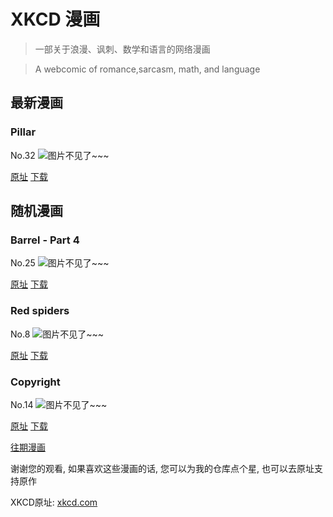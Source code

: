 # XKCD 漫画


> 一部关于浪漫、讽刺、数学和语言的网络漫画

> A webcomic of romance,sarcasm, math, and language


## 最新漫画
### Pillar
No.32
![图片不见了~~~](https://imgs.xkcd.com/comics/pillar.jpg)

[原址](https://xkcd.com//32) [下载](https://imgs.xkcd.com/comics/pillar.jpg)



## 随机漫画
### Barrel - Part 4
No.25
![图片不见了~~~](https://imgs.xkcd.com/comics/barrel_part_4.jpg)

[原址](https://xkcd.com//25) [下载](https://imgs.xkcd.com/comics/barrel_part_4.jpg)



### Red spiders
No.8
![图片不见了~~~](https://imgs.xkcd.com/comics/red_spiders_small.jpg)

[原址](https://xkcd.com//8) [下载](https://imgs.xkcd.com/comics/red_spiders_small.jpg)



### Copyright
No.14
![图片不见了~~~](https://imgs.xkcd.com/comics/copyright.jpg)

[原址](https://xkcd.com//14) [下载](https://imgs.xkcd.com/comics/copyright.jpg)



[往期漫画](image/)

谢谢您的观看, 如果喜欢这些漫画的话, 
您可以为我的仓库点个星, 也可以去原址支持原作

XKCD原址: [xkcd.com](https://xkcd.com)

